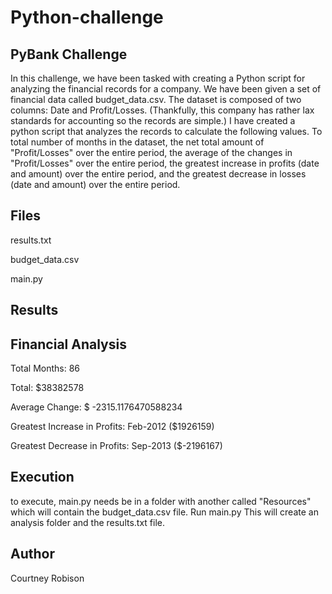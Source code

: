 # Python-challenge
## PyBank Challenge
In this challenge, we have been tasked with creating a Python script for analyzing the financial records for a company. 
We have been given a set of financial data called budget_data.csv. The dataset is composed of two columns: Date and Profit/Losses. 
(Thankfully, this company has rather lax standards for accounting so the records are simple.)
I have created a python script that analyzes the records to calculate the following values. To total number of months in the
dataset, the net total amount of "Profit/Losses" over the entire period, the average of the changes in "Profit/Losses" 
over the entire period, the greatest increase in profits (date and amount) over the entire period, and the greatest decrease in losses 
(date and amount) over the entire period.


## Files

results.txt

budget_data.csv

main.py


## Results


Financial Analysis 
---------------------------- 
Total Months: 86

Total: $38382578 

Average  Change: $ -2315.1176470588234

Greatest Increase in Profits: Feb-2012 ($1926159)

Greatest Decrease in Profits: Sep-2013 ($-2196167)


## Execution
to execute, main.py needs be in a folder with another called "Resources" which will contain the budget_data.csv file. 
Run main.py  This will create an analysis folder and the results.txt file.



## Author
Courtney Robison